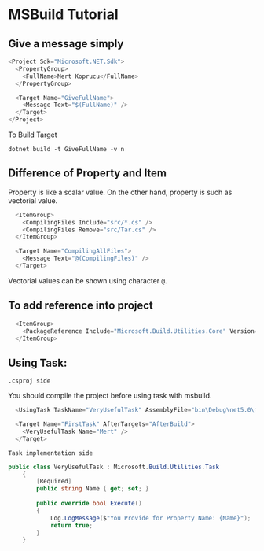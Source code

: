 # MSBuild Tutorial

## Give a message simply

```c#
<Project Sdk="Microsoft.NET.Sdk">
  <PropertyGroup>
    <FullName>Mert Koprucu</FullName>
  </PropertyGroup>

  <Target Name="GiveFullName">
    <Message Text="$(FullName)" />
  </Target>
</Project>
```

To Build Target

``dotnet build -t GiveFullName -v n``

## Difference of Property and Item

Property is like a scalar value. On the other hand, property is such as vectorial value.    

```c#
  <ItemGroup>
    <CompilingFiles Include="src/*.cs" />
    <CompilingFiles Remove="src/Tar.cs" />
  </ItemGroup>
```

```c#
  <Target Name="CompilingAllFiles">
    <Message Text="@(CompilingFiles)" />
  </Target>
```

Vectorial values can be shown using character `@`.

## To add reference into project

```c#
  <ItemGroup>
    <PackageReference Include="Microsoft.Build.Utilities.Core" Version="16.9.0" />
  </ItemGroup>
```

## Using Task:

`.csproj side`

You should compile the project before using task with msbuild.

```c#
  <UsingTask TaskName="VeryUsefulTask" AssemblyFile="bin\Debug\net5.0\msbuildtest.dll"/>

  <Target Name="FirstTask" AfterTargets="AfterBuild">
    <VeryUsefulTask Name="Mert" />
  </Target>
```

`Task implementation side`
```c#
public class VeryUsefulTask : Microsoft.Build.Utilities.Task
    {
        [Required]
        public string Name { get; set; }
        
        public override bool Execute()
        {
            Log.LogMessage($"You Provide for Property Name: {Name}");
            return true;
        }
    }
```